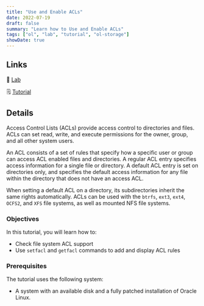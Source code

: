 ```yaml
---
title: "Use and Enable ACLs"
date: 2022-07-19
draft: false
summary: "Learn how to Use and Enable ACLs"
tags: ["ol", "lab", "tutorial", "ol-storage"]
showDate: true
---
```


## Links

:crescent_moon: [Lab](https://luna.oracle.com/lab/7a272852-6042-47e3-b25f-eb681c733e66)

:spiral_notepad: [Tutorial](https://docs.oracle.com/en/learn/ol-acls)

## Details

Access Control Lists (ACLs) provide access control to directories and files. ACLs can set read, write, and execute permissions for the owner, group, and all other system users.

An ACL consists of a set of rules that specify how a specific user or group can access ACL enabled files and directories. A regular ACL entry specifies access information for a single file or directory. A default ACL entry is set on directories only, and specifies the default access information for any file within the directory that does not have an access ACL.

When setting a default ACL on a directory, its subdirectories inherit the same rights automatically. ACLs can be used with the `btrfs`, `ext3`, `ext4`, `OCFS2`, and `XFS` file systems, as well as mounted NFS file systems.

### Objectives

In this tutorial, you will learn how to:

- Check file system ACL support
- Use `setfacl` and `getfacl` commands to add and display ACL rules

### Prerequisites

The tutorial uses the following system:

- A system with an available disk and a fully patched installation of Oracle Linux.
